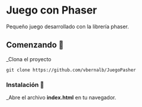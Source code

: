 # Juego con Phaser

Pequeño juego desarrollado con la librería phaser.

## Comenzando 🚀

_Clona el proyecto

```
git clone https://github.com/vbernalb/JuegoPasher
```

### Instalación 🔧

_Abre el archivo **index.html** en tu navegador.
